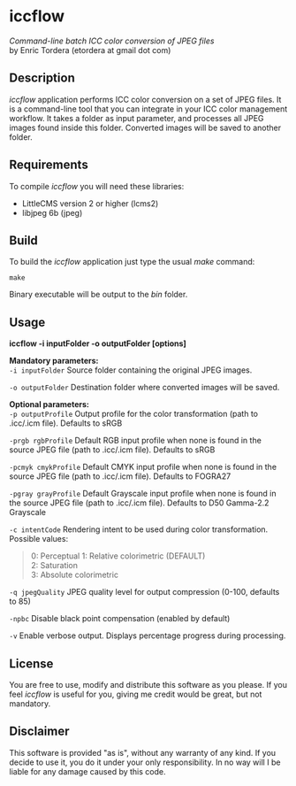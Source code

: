 iccflow
=======
*Command-line batch ICC color conversion of JPEG files*  
by Enric Tordera (etordera at gmail dot com)

Description
-----------
*iccflow* application performs ICC color conversion on a set of JPEG files. It is 
a command-line tool that you can integrate in your ICC color management workflow. It takes a folder as input parameter,
and processes all JPEG images found inside this folder. Converted images will be saved to another folder.

Requirements
------------
To compile *iccflow* you will need these libraries:

+  LittleCMS version 2 or higher (lcms2)
+  libjpeg 6b (jpeg)


Build
-----
To build the *iccflow* application just type the usual *make* command:

    make
Binary executable will be output to the *bin* folder.

Usage
-----
**iccflow -i inputFolder -o outputFolder [options]**

**Mandatory parameters:**  
`-i inputFolder` Source folder containing the original JPEG images.

`-o outputFolder` Destination folder where converted images will be saved.

**Optional parameters:**  
`-p outputProfile` Output profile for the color transformation (path to .icc/.icm file). Defaults to sRGB

`-prgb rgbProfile` Default RGB input profile when none is found in the source JPEG file (path to .icc/.icm file). Defaults to sRGB

`-pcmyk cmykProfile` Default CMYK input profile when none is found in the source JPEG file (path to .icc/.icm file). Defaults to FOGRA27

`-pgray grayProfile` Default Grayscale input profile when none is found in the source JPEG file (path to .icc/.icm file). Defaults to D50 Gamma-2.2 Grayscale

`-c intentCode` Rendering intent to be used during color transformation. Possible values:
> 0: Perceptual
> 1: Relative colorimetric (DEFAULT)  
> 2: Saturation  
> 3: Absolute colorimetric

`-q jpegQuality` JPEG quality level for output compression (0-100, defaults to 85)

`-npbc` Disable black point compensation (enabled by default)

`-v` Enable verbose output. Displays percentage progress during processing.

License
-------
You are free to use, modify and distribute this software as you please. 
If you feel *iccflow* is useful for you, giving me credit would be great, but not mandatory. 

Disclaimer
----------
This software is provided "as is", without any warranty of any kind. If you decide to use it, you do it under your only
responsibility. In no way will I be liable for any damage caused by this code.

